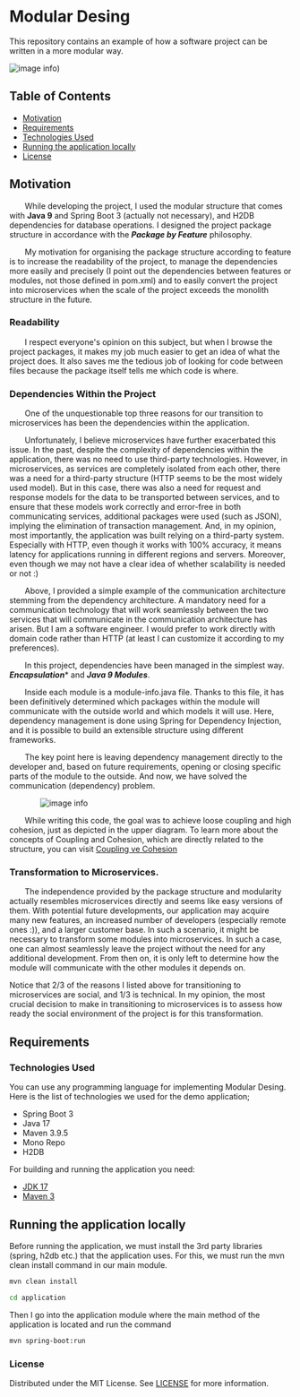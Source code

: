 
# Modular Desing
This repository contains an example of how a software project can be written in a more modular way. 
&nbsp;&nbsp;&nbsp;&nbsp;&nbsp;&nbsp;

![image info](https://lh3.googleusercontent.com/fife/AGXqzDkdyLFE0s4hFhWnVoiFW0ih5N22Ohp4DCgCgl9n3wHIXAgc8dBNX5X51vcNqegJahtw4-MXlUGdfg-_HH_o315tGcQAUrKv-jNwz7gJD86brz9s9HElBEKQ-SHLI-qrRBgqmrYjaCRBcdXqN9RkERtUnCOxy8AXojghJZfEfGcwWx1svttSW7-Q7agu7p7B8VXoGG1SkbaVeVwhsWiW9mlSzTaALYNmcBwTeao_yIU6FCyz2wN8Hc1YXEsjy5rvC76JVJ95WNOmRQbEm_5tfVlYg1W29FV-wdX5JGCcHG6diOHzlIBuDzabgnfoDTHV4QBLuSMe6ieI8IU-liEAuMcLAEe0F79x_Ryu3UbQHshUuK-AFm7HsvV8-8qhU5OUQxbw6qGlG3_TdcX-ZF7_CWJCTKq9tUn7Tpw-64lnerAa1BBZtYUnoiBVrf9xfpZm72yA3NG1XArF_psoor2RDJ5KM0_bgW3l-ajebK2XJlktrHWOQ3Hc06YwAha0PPIerd_Gym5hOqGZEQEnqZurd5jir6DVZjyrpD_RXrtPSwW5qHKOFQt2q5DEGtCNV5Ba1yufpMRlMbcK77KkkDgZoQzM6IoJ0H-G9BcNGmE8AdsYSk7n_B3auXRkXeTdVpbNRNG9vtv3T9R8cEtxNQzXabfXdpSS_Xk3C9MgiGi7g9YnIOpRnBokgBi4YwEdg_9xguvVznW8yNtmiSQ48mBoCYDVxRcMmDmofIkApMpui3DPoYi-793uNzVe9rSZE0jNpDdspRshtjmQ7EYlQ8psg5pahmxz8x-5eyB9dCcA-Rsmfm051f4oF_Hyh04018VGv-hVAsGCPzo22uMwEfEHnR9kO8gowAqNU-nzCQydVT0PCa6PRXJJ147yCFZGDe1jmyAhfl_L25Jflsh3KqVgBg8hTRKTWXDGPpsVGNMgLqNiu2VUffTV_pYMe2usGtTZ8Zr8SSPPbvYwM7E57MzGZB0diKLEIN_98KSBzl3TmG6BDHRpja6ctpJFVCFT6AP7kK1rjw7OCH-IXfrShfvfjgRqdkJeb3q6DKw70HTV5q12-oujby_tzHcJiFC6-FICbRbuqOeRdcUnUgA6irkp4kZUNFjBU_oCe--l8oEC_T5d7Dem6ULPzLJXOHLul5ZfRgJeX_ByBuWd_WzxZ0nSrWnjFOIxUalFK2CQZFdNrim9Jstlt8Kpw0kNtiujk59rlIfujljFuJOc9FUDCSd4EMwvonwfeHJ_oUIhc97ZmL7dbieqZv50C6DubpJTHJBEVcZ_pxNZbr9VOSP1nKiBhfg9eYCxwULwYyi1c9jb08BpF6n75pUF_DreUQdoDeBNbbfVr_qsjfdabpp7x3bezGLQeM8B9I5H4TnyaS3f7sahQ6MtHFYaAV8pj_Q-N7La0ixDXVJGn7YxNITGVvkAopSih6ySfGqy1FluVQe2L3Hcm2XaKTCy-cYnEGeiqGyAIHs4TXbfKNu9mP_D5SLvIqoXh75-VIeeAsrbab46IrHx_Y9F4eY4JnGCbu0=w1106-h968)) 

## Table of Contents
* [Motivation](#Motivation)
* [Requirements](#Requirements)
* [Technologies Used](#Technologies-Used)
* [Running the application locally](#Running-the-application-locally)
* [License](#License)

## Motivation
&nbsp;&nbsp;&nbsp;&nbsp;&nbsp;&nbsp;
While developing the project, I used the modular structure that comes with **Java 9** and Spring Boot 3 (actually not necessary), and H2DB dependencies for database operations. I designed the project package structure in accordance with the ***Package by Feature*** philosophy.

&nbsp;&nbsp;&nbsp;&nbsp;&nbsp;&nbsp;
My motivation for organising the package structure according to feature is to increase the readability of the project, to manage the dependencies more easily and precisely (I point out the dependencies between features or modules, not those defined in pom.xml) and to easily convert the project into microservices when the scale of the project exceeds the monolith structure in the future. 

### Readability
&nbsp;&nbsp;&nbsp;&nbsp;&nbsp;&nbsp;
I respect everyone's opinion on this subject, but when I browse the project packages, it makes my job much easier to get an idea of what the project does. It also saves me the tedious job of looking for code between files because the package itself tells me which code is where.

### Dependencies Within the Project
&nbsp;&nbsp;&nbsp;&nbsp;&nbsp;&nbsp;
One of the unquestionable top three reasons for our transition to microservices has been the dependencies within the application. 

&nbsp;&nbsp;&nbsp;&nbsp;&nbsp;&nbsp;
Unfortunately, I believe microservices have further exacerbated this issue. In the past, despite the complexity of dependencies within the application, there was no need to use third-party technologies. However, in microservices, as services are completely isolated from each other, there was a need for a third-party structure (HTTP seems to be the most widely used model). But in this case, there was also a need for request and response models for the data to be transported between services, and to ensure that these models work correctly and error-free in both communicating services, additional packages were used (such as JSON), implying the elimination of transaction management. And, in my opinion, most importantly, the application was built relying on a third-party system. Especially with HTTP, even though it works with 100% accuracy, it means latency for applications running in different regions and servers. Moreover, even though we may not have a clear idea of whether scalability is needed or not :)

&nbsp;&nbsp;&nbsp;&nbsp;&nbsp;&nbsp;
Above, I provided a simple example of the communication architecture stemming from the dependency architecture. A mandatory need for a communication technology that will work seamlessly between the two services that will communicate in the communication architecture has arisen. But I am a software engineer. I would prefer to work directly with domain code rather than HTTP (at least I can customize it according to my preferences).

&nbsp;&nbsp;&nbsp;&nbsp;&nbsp;&nbsp;
In this project, dependencies have been managed in the simplest way. ***Encapsulation**** and ***Java 9 Modules***.

&nbsp;&nbsp;&nbsp;&nbsp;&nbsp;&nbsp;
Inside each module is a module-info.java file. Thanks to this file, it has been definitively determined which packages within the module will communicate with the outside world and which models it will use. Here, dependency management is done using Spring for Dependency Injection, and it is possible to build an extensible structure using different frameworks.

&nbsp;&nbsp;&nbsp;&nbsp;&nbsp;&nbsp;
The key point here is leaving dependency management directly to the developer and, based on future requirements, opening or closing specific parts of the module to the outside. And now, we have solved the communication (dependency) problem.

&nbsp;&nbsp;&nbsp;&nbsp;&nbsp;&nbsp;
&nbsp;&nbsp;&nbsp;&nbsp;&nbsp;&nbsp;
![image info](https://miro.medium.com/v2/resize:fit:720/format:webp/1*1Gp2CkZKaj_myY9srSWaiQ.jpeg)

&nbsp;&nbsp;&nbsp;&nbsp;&nbsp;&nbsp;
While writing this code, the goal was to achieve loose coupling and high cohesion, just as depicted in the upper diagram. To learn more about the concepts of Coupling and Cohesion, which are directly related to the structure, you can visit [Coupling ve Cohesion](https://medium.com/clarityhub/low-coupling-high-cohesion-3610e35ac4a6)

### Transformation to Microservices.

&nbsp;&nbsp;&nbsp;&nbsp;&nbsp;&nbsp;
The independence provided by the package structure and modularity actually resembles microservices directly and seems like easy versions of them. With potential future developments, our application may acquire many new features, an increased number of developers (especially remote ones :)), and a larger customer base. In such a scenario, it might be necessary to transform some modules into microservices. In such a case, one can almost seamlessly leave the project without the need for any additional development. From then on, it is only left to determine how the module will communicate with the other modules it depends on.

Notice that 2/3 of the reasons I listed above for transitioning to microservices are social, and 1/3 is technical. In my opinion, the most crucial decision to make in transitioning to microservices is to assess how ready the social environment of the project is for this transformation.


## Requirements

### Technologies Used

You can use any programming language for implementing Modular Desing. Here is the list of technologies we used for the demo application;

* Spring Boot 3
* Java 17
* Maven 3.9.5
* Mono Repo
* H2DB

For building and running the application you need:

- [JDK 17](https://www.oracle.com/java/technologies/javase/jdk17-archive-downloads.html)
- [Maven 3](https://maven.apache.org)

## Running the application locally

Before running the application, we must install the 3rd party libraries (spring, h2db etc.) that the application uses. For this, we must run the mvn clean install command in our main module.

```bash
mvn clean install
```

```bash 
cd application
```
Then I go into the application module where the main method of the application is located and run the command 

 ```bash 
 mvn spring-boot:run
```


### License

Distributed under the MIT License. See [LICENSE](LICENSE.txt) for more information.
